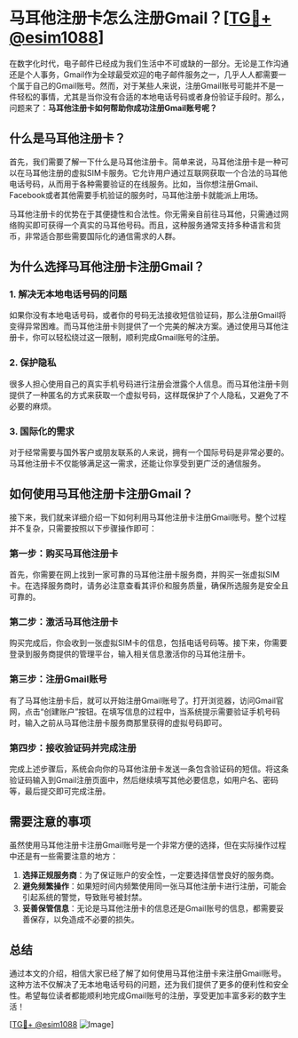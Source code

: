 # 马耳他注册卡怎么注册Gmail？[[TG💪+ @esim1088](https://t.me/s/esim1088)]

在数字化时代，电子邮件已经成为我们生活中不可或缺的一部分。无论是工作沟通还是个人事务，Gmail作为全球最受欢迎的电子邮件服务之一，几乎人人都需要一个属于自己的Gmail账号。然而，对于某些人来说，注册Gmail账号可能并不是一件轻松的事情，尤其是当你没有合适的本地电话号码或者身份验证手段时。那么，问题来了：**马耳他注册卡如何帮助你成功注册Gmail账号呢？**

## 什么是马耳他注册卡？

首先，我们需要了解一下什么是马耳他注册卡。简单来说，马耳他注册卡是一种可以在马耳他注册的虚拟SIM卡服务。它允许用户通过互联网获取一个合法的马耳他电话号码，从而用于各种需要验证的在线服务。比如，当你想注册Gmail、Facebook或者其他需要手机验证的服务时，马耳他注册卡就能派上用场。

马耳他注册卡的优势在于其便捷性和合法性。你无需亲自前往马耳他，只需通过网络购买即可获得一个真实的马耳他号码。而且，这种服务通常支持多种语言和货币，非常适合那些需要国际化的通信需求的人群。

## 为什么选择马耳他注册卡注册Gmail？

### 1. 解决无本地电话号码的问题

如果你没有本地电话号码，或者你的号码无法接收短信验证码，那么注册Gmail将变得异常困难。而马耳他注册卡则提供了一个完美的解决方案。通过使用马耳他注册卡，你可以轻松绕过这一限制，顺利完成Gmail账号的注册。

### 2. 保护隐私

很多人担心使用自己的真实手机号码进行注册会泄露个人信息。而马耳他注册卡则提供了一种匿名的方式来获取一个虚拟号码，这样既保护了个人隐私，又避免了不必要的麻烦。

### 3. 国际化的需求

对于经常需要与国外客户或朋友联系的人来说，拥有一个国际号码是非常必要的。马耳他注册卡不仅能够满足这一需求，还能让你享受到更广泛的通信服务。

## 如何使用马耳他注册卡注册Gmail？

接下来，我们就来详细介绍一下如何利用马耳他注册卡注册Gmail账号。整个过程并不复杂，只需要按照以下步骤操作即可：

### 第一步：购买马耳他注册卡

首先，你需要在网上找到一家可靠的马耳他注册卡服务商，并购买一张虚拟SIM卡。在选择服务商时，请务必注意查看其评价和服务质量，确保所选服务是安全且可靠的。

### 第二步：激活马耳他注册卡

购买完成后，你会收到一张虚拟SIM卡的信息，包括电话号码等。接下来，你需要登录到服务商提供的管理平台，输入相关信息激活你的马耳他注册卡。

### 第三步：注册Gmail账号

有了马耳他注册卡后，就可以开始注册Gmail账号了。打开浏览器，访问Gmail官网，点击“创建账户”按钮。在填写信息的过程中，当系统提示需要验证手机号码时，输入之前从马耳他注册卡服务商那里获得的虚拟号码即可。

### 第四步：接收验证码并完成注册

完成上述步骤后，系统会向你的马耳他注册卡发送一条包含验证码的短信。将这条验证码输入到Gmail注册页面中，然后继续填写其他必要信息，如用户名、密码等，最后提交即可完成注册。

## 需要注意的事项

虽然使用马耳他注册卡注册Gmail账号是一个非常方便的选择，但在实际操作过程中还是有一些需要注意的地方：

1. **选择正规服务商**：为了保证账户的安全性，一定要选择信誉良好的服务商。
2. **避免频繁操作**：如果短时间内频繁使用同一张马耳他注册卡进行注册，可能会引起系统的警觉，导致账号被封禁。
3. **妥善保管信息**：无论是马耳他注册卡的信息还是Gmail账号的信息，都需要妥善保存，以免造成不必要的损失。

## 总结

通过本文的介绍，相信大家已经了解了如何使用马耳他注册卡来注册Gmail账号。这种方法不仅解决了无本地电话号码的问题，还为我们提供了更多的便利性和安全性。希望每位读者都能顺利地完成Gmail账号的注册，享受更加丰富多彩的数字生活！

[[TG💪+ @esim1088](https://t.me/s/esim1088) ![Image](https://i.postimg.cc/4NQfJmqS/Snipaste-2025-05-13-00-14-12.png)]